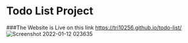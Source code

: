 # Todo List Project
###The Website is Live on this link https://tri10256.github.io/todo-list/
![Screenshot 2022-01-12 023635](https://user-images.githubusercontent.com/43501679/149023929-1af91cbf-4f8f-49b7-b20d-6de249adc1dc.jpg)
